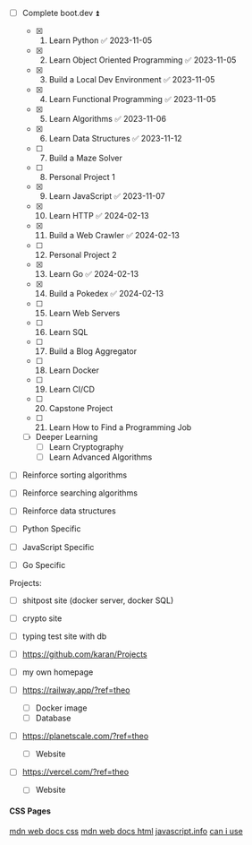
- [ ] Complete boot.dev ⏫ 
	- [x] 1. Learn Python ✅ 2023-11-05
	- [x] 2. Learn Object Oriented Programming ✅ 2023-11-05
	- [x] 3. Build a Local Dev Environment ✅ 2023-11-05
	- [x] 4. Learn Functional Programming ✅ 2023-11-05
	- [x] 5. Learn Algorithms ✅ 2023-11-06
	- [x] 6. Learn Data Structures ✅ 2023-11-12
	- [ ] 7. Build a Maze Solver
	- [ ] 8. Personal Project 1
	- [x] 9. Learn JavaScript ✅ 2023-11-07
	- [x] 10. Learn HTTP ✅ 2024-02-13
	- [x] 11. Build a Web Crawler ✅ 2024-02-13
	- [ ] 12. Personal Project 2
	- [x] 13. Learn Go ✅ 2024-02-13
	- [x] 14. Build a Pokedex ✅ 2024-02-13
	- [ ] 15. Learn Web Servers
	- [ ] 16. Learn SQL
	- [ ] 17. Build a Blog Aggregator
	- [ ] 18. Learn Docker
	- [ ] 19. Learn CI/CD
	- [ ] 20. Capstone Project
	- [ ] 21. Learn How to Find a Programming Job
	- [ ] Deeper Learning
		- [ ] Learn Cryptography
		- [ ] Learn Advanced Algorithms

- [ ] Reinforce sorting algorithms
- [ ] Reinforce searching algorithms
- [ ] Reinforce data structures 

- [ ] Python Specific
- [ ] JavaScript Specific
- [ ] Go Specific

Projects:
- [ ] shitpost site (docker server, docker SQL)
- [ ] crypto site
- [ ] typing test site with db
- [ ] https://github.com/karan/Projects
- [ ] my own homepage

- [ ] https://railway.app/?ref=theo
	- [ ] Docker image
	- [ ] Database
- [ ] https://planetscale.com/?ref=theo
	- [ ] Website
- [ ] https://vercel.com/?ref=theo
	- [ ] Website


#### CSS Pages
[mdn web docs css](https://developer.mozilla.org/en-US/docs/Web/CSS/)
[mdn web docs html](https://developer.mozilla.org/en-US/docs/Web/HTML)
[javascript.info](https://javascript.info/)
[can i use](https://caniuse.com/)

